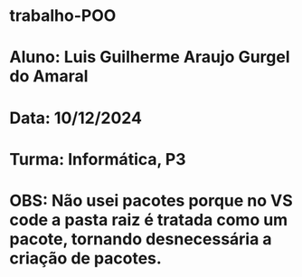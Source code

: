 # trabalho-POO
# Aluno: Luis Guilherme Araujo Gurgel do Amaral
# Data: 10/12/2024
# Turma: Informática, P3
# OBS: Não usei pacotes porque no VS code a pasta raiz é tratada como um pacote, tornando desnecessária a criação de pacotes.
